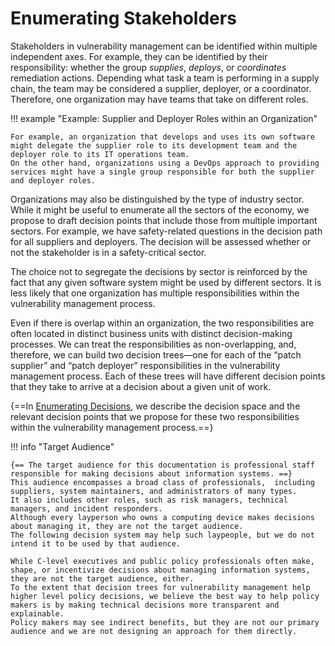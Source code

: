 # Enumerating Stakeholders

Stakeholders in vulnerability management can be identified within multiple independent axes.
For example, they can be identified by their responsibility: whether the group *supplies*, *deploys*, or *coordinates* remediation actions.
Depending what task a team is performing in a supply chain, the team may be considered a supplier, deployer, or a coordinator.
Therefore, one organization may have teams that take on different roles.

!!! example "Example: Supplier and Deployer Roles within an Organization"

    For example, an organization that develops and uses its own software might delegate the supplier role to its development team and the deployer role to its IT operations team.
    On the other hand, organizations using a DevOps approach to providing services might have a single group responsible for both the supplier and deployer roles.

Organizations may also be distinguished by the type of industry sector.
While it might be useful to enumerate all the sectors of the economy, we propose to draft decision points that include those from multiple important sectors.
For example, we have safety-related questions in the decision path for all suppliers and deployers.
The decision will be assessed whether or not the stakeholder is in a safety-critical sector.

The choice not to segregate the decisions by sector is reinforced by the fact that any given software system might be used by different sectors.
It is less likely that one organization has multiple responsibilities within the vulnerability management process.

Even if there is overlap within an organization, the two responsibilities are often located in distinct business units with distinct decision-making processes.
We can treat the responsibilities as non-overlapping, and, therefore, we can build two decision trees—one for each of the “patch supplier” and “patch deployer” responsibilities in the vulnerability management process.
Each of these trees will have different decision points that they take to arrive at a decision about a given unit of work.
<!-- Consider changing the word patch. There are other responses to a vulnerability (mitigation, isolation, etc.) that are backgrounded by using “patch” here. -->

{==In [Enumerating Decisions](/enumerating_decisions.md), we describe the decision space and the relevant decision points that we propose for these two responsibilities within the vulnerability management process.==}

!!! info "Target Audience"

    {== The target audience for this documentation is professional staff responsible for making decisions about information systems. ==}
    This audience encompasses a broad class of professionals,  including suppliers, system maintainers, and administrators of many types.
    It also includes other roles, such as risk managers, technical managers, and incident responders.
    Although every layperson who owns a computing device makes decisions about managing it, they are not the target audience.
    The following decision system may help such laypeople, but we do not intend it to be used by that audience.

    While C-level executives and public policy professionals often make, shape, or incentivize decisions about managing information systems, they are not the target audience, either.
    To the extent that decision trees for vulnerability management help higher level policy decisions, we believe the best way to help policy makers is by making technical decisions more transparent and explainable.
    Policy makers may see indirect benefits, but they are not our primary audience and we are not designing an approach for them directly.


